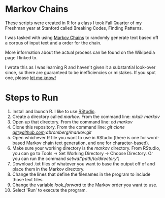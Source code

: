 Markov Chains
======

These scripts were created in R for a class I took Fall Quarter of my Freshman year at Stanford called Breaking Codes, Finding Patterns.

I was tasked with using [Markov Chains](http://en.wikipedia.org/wiki/Markov_chain) to randomly generate text based off a corpus of input text and a order for the chain.

More information about the actual process can be found on the Wikipedia page I linked to.

I wrote this as I was learning R and haven't given it a substantial look-over since, so there are guaranteed to be inefficiencies or mistakes. If you spot one, please [let me know!](mailto:andy@andybromberg.com)

Steps to Run
======

1. Install and launch R. I like to use [RStudio](http://www.rstudio.com/).
2. Create a directory called *markov*. From the command line: *mkdir markov*
3. Open up that directory. From the command line: *cd markov*
4. Clone this repository. From the command line: *git clone git@github.com:abromberg/markov.git*
5. Open whichever R file you want to use in RStudio (there is one for word-based Markov chain text generation, and one for character-based).
6. Make sure your working directory is the *markov* directory. From RStudio, you can go to Tools -> Set Working Directory -> Choose Directory. Or you can run the command *setwd('path/to/directory')*
7. Download .txt files of whatever you want to base the output off of and place them in the Markov directory.
8. Change the lines that define the filenames in the program to include those text files.
9. Change the variable *look_forward* to the Markov order you want to use.
10. Select 'Run' to execute the program.
